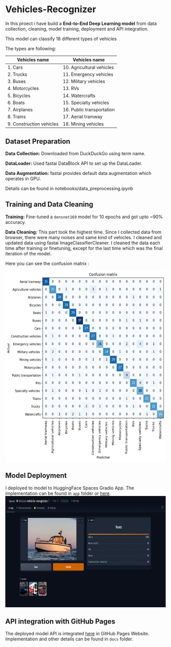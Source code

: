 # Vehicles-Recognizer
In this proect i have build a **End-to-End Deep Learning model** from data collection, cleaning, model training, deployment and API integration.

This model can classify 18 different types of vehicles 

The types are following:

| Vehicles name | Vehicles name |
|--------|------|
| 1. Cars | 10. Agricultural vehicles |
| 2. Trucks | 11. Emergency vehicles |
| 3. Buses | 12. Military vehicles |
| 4. Motorcycles | 13. RVs |
| 5. Bicycles | 14. Watercrafts | 
| 6. Boats | 15. Specialty vehicles |
| 7. Airplanes | 16. Public transportation | 
| 8. Trains |  17. Aerial tramway |
| 9. Construction vehicles |  18. Mining vehicles |

## Dataset Preparation 

**Data Collection:** Downloaded from DuckDuckGo using term name.

**DataLoader:** Used fastai DataBlock API to set up the DataLoader.

**Data Augmentation:** fastai provides default data augmentation which operates in GPU.

Details can be found in notebooks/data_preprocessing.ipynb


## Training and Data Cleaning

**Training:** Fine-tuned a `densnet169` model for 10 epochs and got upto ~90% accuracy.

**Data Cleaning:** This part took the highest time. Since I collected data from browser, there were many noises and same kind of vehicles.
I cleaned and updated data using fastai ImageClassifierCleaner. I cleaned the data each time after training or finetuning, except for the last time which was the final iteration of the model.

Here you can see the confusion matrix :

<img src = "picture\confusion_matrix.png" width="700" height="600">

## Model Deployment
I deployed to model to HuggingFace Spaces Gradio App. The implementation can be found in `app` folder or [here](https://huggingface.co/spaces/AkibIqbal/vehicle-recognizer). <br/>
<img src = "picture\hugo_app.png" width="700" height="350">

## API integration with GitHub Pages
The deployed model API is integrated [here](https://akibiqbal98.github.io/Vechiles-Recognizer/) in GitHub Pages Website. Implementation and other details can be found in `docs` folder.
